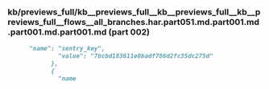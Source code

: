 ### kb/previews_full/kb__previews_full__kb__previews_full__kb__previews_full__flows__all_branches.har.part051.md.part001.md.part001.md.part001.md (part 002)

```md
      "name": "sentry_key",
              "value": "7bcbd183611e0badf786d2fc35dc275d"
            },
            {
              "name
```

```
